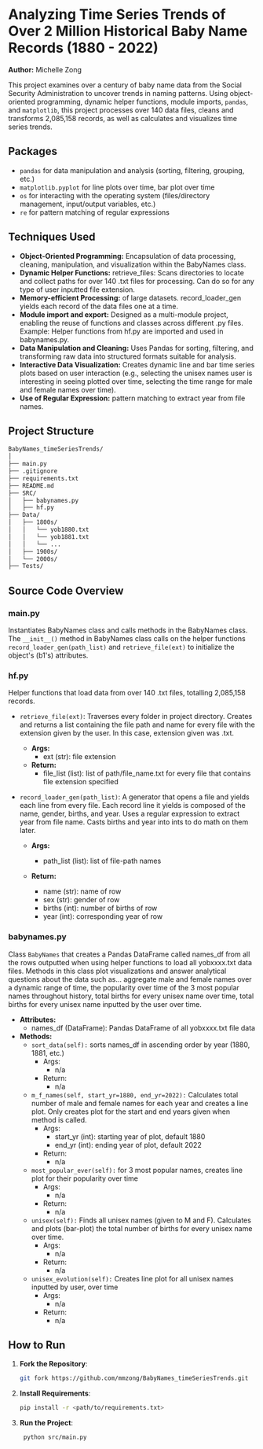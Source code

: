 # Analyzing Time Series Trends of Over 2 Million Historical Baby Name Records (1880 - 2022)
**Author:** Michelle Zong

This project examines over a century of baby name data from the Social Security Administration to uncover trends in naming patterns. Using object-oriented programming, dynamic helper functions, module imports, `pandas`, and `matplotlib`, this project processes over 140 data files, cleans and transforms 2,085,158 records, as well as calculates and visualizes time series trends. 


## Packages
- `pandas` for data manipulation and analysis (sorting, filtering, grouping, etc.)
- `matplotlib.pyplot` for line plots over time,  bar plot over time
- `os` for interacting with the operating system (files/directory management, input/output variables, etc.)
- `re` for pattern matching of regular expressions

## Techniques Used
- **Object-Oriented Programming:** Encapsulation of data processing, cleaning, manipulation, and visualization within the BabyNames class.
- **Dynamic Helper Functions:** retrieve_files: Scans directories to locate and collect paths for over 140 .txt files for processing. Can do so for any type of user inputted file extension.
- **Memory-efficient Processing:** of large datasets. record_loader_gen yields each record of the data files one at a time.
- **Module import and export:** Designed as a multi-module project, enabling the reuse of functions and classes across different .py files. Example: Helper functions from hf.py are imported and used in babynames.py.
- **Data Manipulation and Cleaning:** Uses Pandas for sorting, filtering, and transforming raw data into structured formats suitable for analysis.
- **Interactive Data Visualization:** Creates dynamic line and bar time series plots based on user interaction (e.g., selecting the unisex names user is interesting in seeing plotted over time, selecting the time range for male and female names over time).
- **Use of Regular Expression:** pattern matching to extract year from file names.

## Project Structure
```bash
BabyNames_timeSeriesTrends/
│
├── main.py
├── .gitignore
├── requirements.txt
├── README.md
├── SRC/
│   ├── babynames.py
│   ├── hf.py
├── Data/
│   ├── 1800s/
│   │   └── yob1880.txt
│   │   └── yob1881.txt
│   │   └── ...
│   ├── 1900s/
│   └── 2000s/
├── Tests/
```

## Source Code Overview
### main.py
Instantiates BabyNames class and calls methods in the BabyNames class. The `__init__()` method in BabyNames class calls on the helper functions `record_loader_gen(path_list)` and `retrieve_file(ext)` to initialize the object's (b1's) attributes. 

### hf.py
Helper functions that load data from over 140 .txt files, totalling 2,085,158 records.

- `retrieve_file(ext)`: Traverses every folder in project directory. Creates and returns a list containing the file path and name for every file with the extension given by the user. In this 
case, extension given was .txt. 
    -  **Args:** 
        - ext (str): file extension
    - **Return:** 
        - file_list (list): list of path/file_name.txt for every file that contains file extension specified

- `record_loader_gen(path_list)`: A generator that opens a file and yields each line from every file. Each record line it yields is composed of the name, gender, births, and year. Uses a regular expression to extract year from file name. Casts births and year into ints to do math on them later.
    - **Args:**
        - path_list (list): list of file-path names

    - **Return:**
        - name (str): name of row
        - sex (str): gender of row
        - births (int): number of births of row
        - year (int): corresponding year of row

### babynames.py
Class `BabyNames` that creates a Pandas DataFrame called names_df from all the rows outputted when using helper functions to load all yobxxxx.txt data files. Methods in this class plot visualizations and answer analytical questions about the data such as... aggregate male and female names over a dynamic range of time, the popularity over time of the 3 most popular names throughout history, total births for every unisex name over time, total births for every unisex name inputted by the user over time. 
- **Attributes:**
    - names_df (DataFrame): Pandas DataFrame of all yobxxxx.txt file data
- **Methods:**
    - `sort_data(self):` sorts names_df in ascending order by year (1880, 1881, etc.)
        - Args:
            - n/a
        - Return:
            - n/a
    - `m_f_names(self, start_yr=1880, end_yr=2022):` Calculates total number of male and female names for each year and creates a line plot. Only creates plot for the start and end years given when method is called.
        - Args:
            - start_yr (int): starting year of plot, default 1880
            - end_yr (int): ending year of plot, default 2022
        - Return:
            - n/a
    - `most_popular_ever(self):` for 3 most popular names, creates line plot for their popularity over time
        - Args:
            - n/a
        - Return:
            - n/a
    - `unisex(self):` Finds all unisex names (given to M and F). Calculates and plots (bar-plot) the total number of births for every unisex name over time.
        - Args:
            - n/a
        - Return:
            - n/a
    - `unisex_evolution(self):` Creates line plot for all unisex names inputted by user, over time
        - Args:
            - n/a
        - Return:
            - n/a

## How to Run

1. **Fork the Repository**:
   ```bash
   git fork https://github.com/mmzong/BabyNames_timeSeriesTrends.git
   ```

2. **Install Requirements**:
   ```bash
   pip install -r <path/to/requirements.txt>
   ```

3. **Run the Project**:
   ```bash
    python src/main.py
   ```

